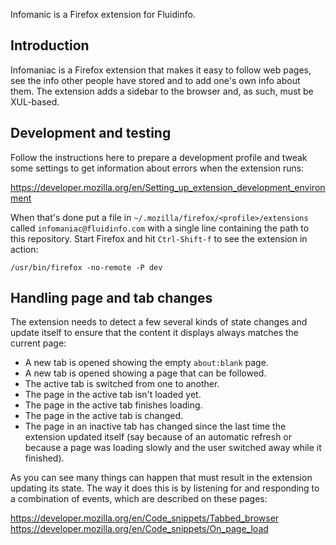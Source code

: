 Infomanic is a Firefox extension for Fluidinfo.


Introduction
------------

Infomaniac is a Firefox extension that makes it easy to follow web
pages, see the info other people have stored and to add one's own info
about them.  The extension adds a sidebar to the browser and, as such,
must be XUL-based.


Development and testing
-----------------------

Follow the instructions here to prepare a development profile and
tweak some settings to get information about errors when the extension
runs:

  https://developer.mozilla.org/en/Setting_up_extension_development_environment

When that's done put a file in `~/.mozilla/firefox/<profile>/extensions`
called `infomaniac@fluidinfo.com` with a single line containing the
path to this repository.  Start Firefox and hit `Ctrl-Shift-f` to see
the extension in action:

    /usr/bin/firefox -no-remote -P dev


Handling page and tab changes
-----------------------------

The extension needs to detect a few several kinds of state changes and
update itself to ensure that the content it displays always matches
the current page:

- A new tab is opened showing the empty `about:blank` page.
- A new tab is opened showing a page that can be followed.
- The active tab is switched from one to another.
- The page in the active tab isn't loaded yet.
- The page in the active tab finishes loading.
- The page in the active tab is changed.
- The page in an inactive tab has changed since the last time the
  extension updated itself (say because of an automatic refresh or
  because a page was loading slowly and the user switched away while
  it finished).

As you can see many things can happen that must result in the
extension updating its state.  The way it does this is by listening
for and responding to a combination of events, which are described on
these pages:

  https://developer.mozilla.org/en/Code_snippets/Tabbed_browser
  https://developer.mozilla.org/en/Code_snippets/On_page_load

